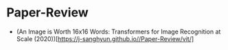 # Paper-Review

- (An Image is Worth 16x16 Words: Transformers for Image Recognition at Scale (2020))[https://j-sanghyun.github.io//Paper-Review/vit/]

